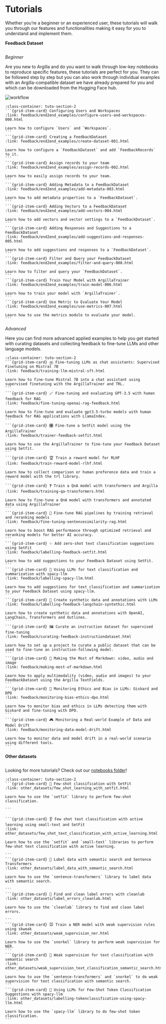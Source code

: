 # Tutorials

Whether you’re a beginner or an experienced user, these tutorials will walk you through our features and functionalities making it easy for you to understand and implement them.

**Feedback Dataset**

```{include} /_common/feedback_dataset.md
```

*Beginner*

Are you new to Argilla and do you want to walk through low-key notebooks to reproduce specific features, these tutorials are perfect for you. They can be followed step by step but you can also work through individual examples with an Argilla-compatible dataset we have already prepared for you and which can be downloaded from the Hugging Face hub.

![workflow](/_static/tutorials/end2end/base/workflow.svg)

````{grid}  1 1 3 3
:class-container: tuto-section-2
```{grid-item-card} Configuring Users and Workspaces
:link: feedback/end2end_examples/configure-users-and-workspaces-000.html

Learn how to configure `Users` and `Workspaces`.
```
```{grid-item-card} Creating a FeedbackDataset
:link: feedback/end2end_examples/create-dataset-001.html

Learn how to configure a `FeedbackDataset` and add `FeedbackRecords` to it.
```
```{grid-item-card} Assign records to your team
:link: feedback/end2end_examples/assign-records-002.html

Learn how to easily assign records to your team.
```
```{grid-item-card} Adding Metadata to a FeedbackDataset
:link: feedback/end2end_examples/add-metadata-003.html

Learn how to add metadata properties to a `FeedbackDataset`.
```
```{grid-item-card} Adding Vectors to a FeedbackDataset
:link: feedback/end2end_examples/add-vectors-004.html

Learn how to add vectors and vector settings to a `FeedbackDataset`.
```
```{grid-item-card} Adding Responses and Suggestions to a FeedbackDataset
:link: feedback/end2end_examples/add-suggestions-and-responses-005.html

Learn how to add suggestions and responses to a `FeedbackDataset`.
```
```{grid-item-card} Filter and Query your FeedbackDataset
:link: feedback/end2end_examples/filter-and-query-008.html

Learn how to filter and query your `FeedbackDataset`.
```
```{grid-item-card} Train Your Model with ArgillaTrainer
:link: feedback/end2end_examples/train-model-006.html

Learn how to train your model with `ArgillaTrainer`.
```
```{grid-item-card} Use Metric to Evaluate Your Model
:link: feedback/end2end_examples/use-metrics-007.html

Learn how to use the metrics module to evaluate your model.
```
````


*Advanced*

Here you can find more advanced applied examples to help you get started with curating datasets and collecting feedback to fine-tune LLMs and other language models.

````{grid}  1 1 3 3
:class-container: tuto-section-2
```{grid-item-card} Ⓜ️ Fine-tuning LLMs as chat assistants: Supervised Finetuning on Mistral 7B
:link: feedback/training-llm-mistral-sft.html

Learn how to fine-tune Mistral 7B into a chat assistant using supervised finetuning with the ArgillaTrainer and TRL.
```
```{grid-item-card} 🪄 Fine-tuning and evaluating GPT-3.5 with human feedback for RAG
:link: feedback/fine-tuning-openai-rag-feedback.html

Learn how to fine-tune and evaluate gpt3.5-turbo models with human feedback for RAG applications with LlamaIndex.
```
```{grid-item-card} 🎛️ Fine-tune a SetFit model using the ArgillaTrainer
:link: feedback/trainer-feedback-setfit.html

Learn how to use the ArgillaTrainer to fine-tune your Feedback Dataset using Setfit.
```
```{grid-item-card} 🏆 Train a reward model for RLHF
:link: feedback/train-reward-model-rlhf.html

Learn how to collect comparison or human preference data and train a reward model with the trl library.
```
```{grid-item-card} ❓ Train a QnA model with transformers and Argilla
:link: feedback/training-qa-transformers.html

Learn how to fine-tune a QnA model with transformers and annotated data using ArgillaTrainer
```
```{grid-item-card} 🌠 Fine-tune RAG pipelines by training retrieval and reranking models
:link: feedback/fine-tuning-sentencesimilarity-rag.html

Learn how to boost RAG performance through optimized retrieval and reranking models for better AI accuracy.
```
```{grid-item-card} ✨ Add zero-shot text classification suggestions using SetFit
:link: feedback/labelling-feedback-setfit.html

Learn how to add suggestions to your Feedback Dataset using SetFit.
```
```{grid-item-card} 🧸 Using LLMs for text classification and summarization with spacy-llm
:link: feedback/labelling-spacy-llm.html

Learn how to add suggestions for text classification and summarization to your Feedback Dataset using spacy-llm.
```
```{grid-item-card} 🎡 Create synthetic data and annotations with LLMs
:link: feedback/labelling-feedback-langchain-syntethic.html

Learn how to create synthetic data and annotations with OpenAI, LangChain, Transformers and Outlines.
```
```{grid-item-card} 🖼️ Curate an instruction dataset for supervised fine-tuning
:link: feedback/curating-feedback-instructiondataset.html

Learn how to set up a project to curate a public dataset that can be used to fine-tune an instruction-following model.
```
```{grid-item-card} 📑 Making the Most of Markdown: video, audio and image
:link: feedback/making-most-of-markdown.html

Learn how to apply multimodality (video, audio and images) to your FeedbackDataset using the Argilla TextFields.
```
```{grid-item-card} 👀 Monitoring Ethics and Bias in LLMs: Giskard and DPO
:link: feedback/monitoring-bias-ethics-dpo.html

Learn how to monitor bias and ethics in LLMs detecting them with Giskard and fine-tuning with DPO.
```
```{grid-item-card} 🎮 Monitoring a Real-world Example of Data and Model Drift
:link: feedback/monitoring-data-model-drift.html

Learn how to monitor data and model drift in a real-world scenario using different tools.
```
````

**Other datasets**

```{include} /_common/other_datasets.md
```

Looking for more tutorials? Check out our [notebooks folder](/reference/notebooks)!

````{grid}  1 1 3 3
:class-container: tuto-section-2
```{grid-item-card} 🤯 Few-shot classification with SetFit
:link: other_datasets/few_shot_learning_with_setfit.html

Learn how to use the `setfit` library to perform few-shot classification.

```

```{grid-item-card} 👂 Few shot text classification with active learning using small-text and SetFit
:link: other_datasets/few_shot_text_classification_with_active_learning.html

Learn how to use the `setfit` and `small-text` libraries to perform few-shot text classification with active learning.

```
```{grid-item-card} 💨 Label data with semantic search and Sentence Transformers
:link: other_datasets/label_data_with_semantic_search.html

Learn how to use the `sentence-transformers` library to label data with semantic search.

```
```{grid-item-card} 🧹 Find and clean label errors with cleanlab
:link: other_datasets/label_errors_cleanlab.html

Learn how to use the `cleanlab` library to find and clean label errors.

```
```{grid-item-card} 🐭 Train a NER model with weak supervision rules using skweak
:link: other_datasets/weak_supervision_ner.html

Learn how to use the `snorkel` library to perform weak supervision for NER.
```
```{grid-item-card} 👮 Weak supervision for text classification with semantic search
:link: other_datasets/weak_supervision_text_classification_semantic_search.html

Learn how to use the `sentence-transformers` and `snorkel` to do weak supervision for text classification with semantic search.
```
```{grid-item-card} 🔗 Using LLMs for Few-Shot Token Classification Suggestions with spacy-llm
:link: other_datasets/labelling-tokenclassification-using-spacy-llm.html

Learn how to use the `spacy-llm` library to do few-shot token classification.
```
````
<!--
```{toctree}
:hidden:

feedback/fine-tuning-openai-rag-feedback
feedback/training-llm-mistral-sft
feedback/curating-feedback-instructiondataset
feedback/train-reward-model-rlhf
feedback/labelling-feedback-setfit
feedback/trainer-feedback-setfit
feedback/labelling-feedback-langchain-syntethic
feedback/fine-tuning-sentencesimilarity-rag
feedback/training-qa-transformers
feedback/labelling-spacy-llm
feedback/making-most-of-markdown
feedback/monitoring-bias-ethics-dpo

other_datasets/few_shot_learning_with_setfit
other_datasets/few_shot_text_classification_with_active_learning
other_datasets/label_data_with_semantic_search
other_datasets/label_errors_cleanlab
other_datasets/weak_supervision_ner
other_datasets/weak_supervision_text_classification_semantic_search
other_datasets/labelling-tokenclassification-using-spacy-llm
``` -->
